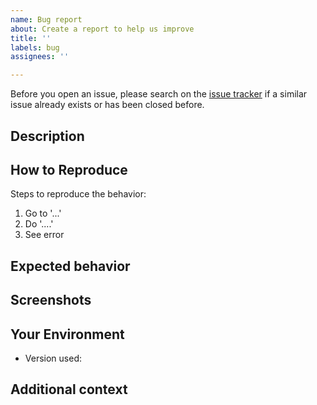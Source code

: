 ```yaml
---
name: Bug report
about: Create a report to help us improve
title: ''
labels: bug
assignees: ''

---
```


Before you open an issue, please search on the [issue tracker](../) if a similar issue already exists or has been closed before.

## Description
<!--- A clear and concise description of what the bug is. -->

## How to Reproduce
Steps to reproduce the behavior:
1. Go to '...'
2. Do '....'
3. See error

## Expected behavior
<!--- A clear and concise description of what you expected to happen. -->

## Screenshots
<!--- If applicable, add screenshots to help explain your problem. Otherwise you can delete this section. -->

## Your Environment
<!--- Include as many relevant details about the environment you experienced the bug in -->
* Version used: 

## Additional context
<!--- Add any other context about the problem here. Otherwise you can delete this section. -->
<!--- How has this issue affected you? What are you trying to accomplish? -->
<!--- Providing context helps us come up with a solution that is most useful in the real world -->
